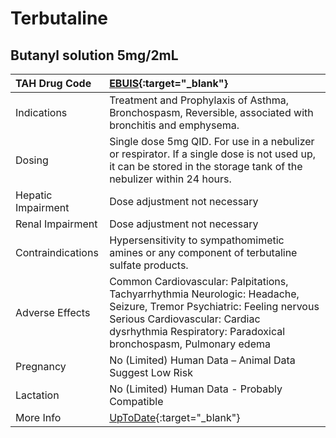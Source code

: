 # Terbutaline

## Butanyl solution 5mg/2mL

| TAH Drug Code      | [EBUIS](https://www.tahsda.org.tw/drugs/hissearch.php?drug_code=EBUIS){:target="_blank"}                                                                                                                                   |
|:-------------------|:---------------------------------------------------------------------------------------------------------------------------------------------------------------------------------------------------------------------------|
| Indications        | Treatment and Prophylaxis of Asthma, Bronchospasm, Reversible, associated with bronchitis and emphysema.                                                                                                                   |
| Dosing             | Single dose 5mg QID. For use in a nebulizer or respirator. If a single dose is not used up, it can be stored in the storage tank of the nebulizer within 24 hours.                                                         |
| Hepatic Impairment | Dose adjustment not necessary                                                                                                                                                                                              |
| Renal Impairment   | Dose adjustment not necessary                                                                                                                                                                                              |
| Contraindications  | Hypersensitivity to sympathomimetic amines or any component of terbutaline sulfate products.                                                                                                                               |
| Adverse Effects    | Common Cardiovascular: Palpitations, Tachyarrhythmia Neurologic: Headache, Seizure, Tremor Psychiatric: Feeling nervous Serious Cardiovascular: Cardiac dysrhythmia Respiratory: Paradoxical bronchospasm, Pulmonary edema |
| Pregnancy          | No (Limited) Human Data – Animal Data Suggest Low Risk                                                                                                                                                                     |
| Lactation          | No (Limited) Human Data - Probably Compatible                                                                                                                                                                              |
| More Info          | [UpToDate](https://www.uptodate.com/contents/terbutaline-drug-information){:target="_blank"}                                                                                                                               |

